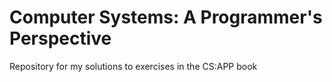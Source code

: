 # Computer Systems: A Programmer's Perspective
Repository for my solutions to exercises in the CS:APP book
